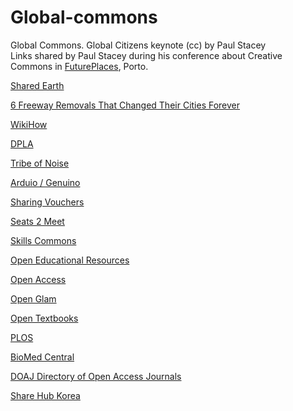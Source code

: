 # Global-commons
Global Commons. Global Citizens keynote (cc) by Paul Stacey <br>
Links shared by Paul Stacey during his conference about Creative Commons in <a href="http://futureplaces.org/">FuturePlaces</a>, Porto.

<a href="https://sharedearth.com/" target="_blank">Shared Earth</a>

<a href="http://gizmodo.com/6-freeway-demolitions-that-changed-their-cities-forever-1548314937" target="_blank">6 Freeway Removals That Changed Their Cities Forever </a>

<a href="http://www.wikihow.com/" target="_blank">WikiHow </a>

<a href="http://dp.la/" target="_blank">DPLA </a>

<a href="https://www.tribeofnoise.com/" target="_blank">Tribe of Noise </a>

<a href="https://www.arduino.cc/en/Main/GenuinoBrand" target="_blank">Arduio / Genuino </a>

<a href="http://www.shareable.net/" target="_blank">Sharing Vouchers </a>

<a href="https://seats2meet.com/" target="_blank">Seats 2 Meet </a>

<a href="https://www.skillscommons.org/" target="_blank">Skills Commons </a>

<a href="https://www.oercommons.org/" target="_blank">Open Educational Resources </a>

<a href="https://www.plos.org/open-access/" target="_blank">Open Access </a>

<a href="http://openglam.org/" target="_blank">Open Glam </a>

<a href="http://open.umn.edu/opentextbooks/" target="_blank">Open Textbooks </a>

<a href="https://www.plos.org/" target="_blank">PLOS </a>

<a href="http://www.biomedcentral.com/" target="_blank">BioMed Central </a>

<a href="https://doaj.org/" target="_blank">DOAJ Directory of Open Access Journals </a>

<a href="http://english.sharehub.kr/" target="_blank"> Share Hub Korea </a>



